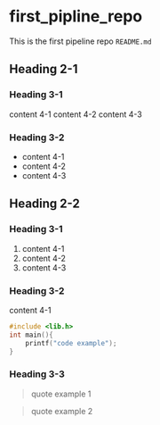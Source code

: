 # first_pipline_repo
This is the first pipeline repo `README.md`
## Heading 2-1
### Heading 3-1
content 4-1
content 4-2
content 4-3
### Heading 3-2
* content 4-1
* content 4-2
* content 4-3
## Heading 2-2
### Heading 3-1
1. content 4-1
2. content 4-2
3. content 4-3
### Heading 3-2
content 4-1
```C
#include <lib.h>
int main(){
    printf("code example");
}
```
### Heading 3-3
> quote example 1

> quote example 2
